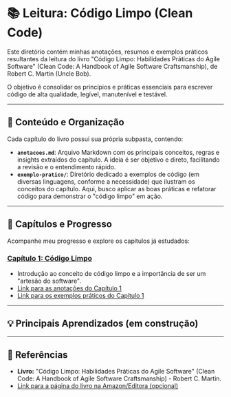 # 📚 Leitura: Código Limpo (Clean Code)

Este diretório contém minhas anotações, resumos e exemplos práticos resultantes da leitura do livro "Código Limpo: Habilidades Práticas do Agile Software" (Clean Code: A Handbook of Agile Software Craftsmanship), de Robert C. Martin (Uncle Bob).

O objetivo é consolidar os princípios e práticas essenciais para escrever código de alta qualidade, legível, manutenível e testável.

---

## 🎯 Conteúdo e Organização

Cada capítulo do livro possui sua própria subpasta, contendo:

- **`anotacoes.md`**: Arquivo Markdown com os principais conceitos, regras e insights extraídos do capítulo. A ideia é ser objetivo e direto, facilitando a revisão e o entendimento rápido.
- **`exemplo-pratico/`**: Diretório dedicado a exemplos de código (em diversas linguagens, conforme a necessidade) que ilustram os conceitos do capítulo. Aqui, busco aplicar as boas práticas e refatorar código para demonstrar o "código limpo" em ação.

---

## 📖 Capítulos e Progresso

Acompanhe meu progresso e explore os capítulos já estudados:

### [Capítulo 1: Código Limpo](capitulo-1/README.md)
  * Introdução ao conceito de código limpo e a importância de ser um "artesão do software".
  * [Link para as anotações do Capítulo 1](capitulo-1/anotacoes.md)
  * [Link para os exemplos práticos do Capítulo 1](capitulo-1/exemplo-pratico/)
      
---

## 💡 Principais Aprendizados (em construção)


---

## 🔗 Referências

* **Livro:** "Código Limpo: Habilidades Práticas do Agile Software" (Clean Code: A Handbook of Agile Software Craftsmanship) - Robert C. Martin.
* [Link para a página do livro na Amazon/Editora (opcional)](https://www.amazon.com.br/C%C3%B3digo-Limpo-Habilidades-Pr%C3%A1ticas-Software/dp/8576082675)
